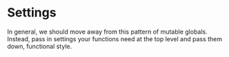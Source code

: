 # Settings

In general, we should move away from this pattern of mutable globals. Instead, pass in settings your functions need at the top level and pass them down, functional style.
